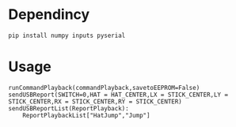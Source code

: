 # Dependincy
```
pip install numpy inputs pyserial
```
# Usage
	runCommandPlayback(commandPlayback,savetoEEPROM=False)
	sendUSBReport(SWITCH=0,HAT = HAT_CENTER,LX = STICK_CENTER,LY = STICK_CENTER,RX = STICK_CENTER,RY = STICK_CENTER)
	sendUSBReportList(ReportPlayback):
		ReportPlaybackList["HatJump","Jump"]
